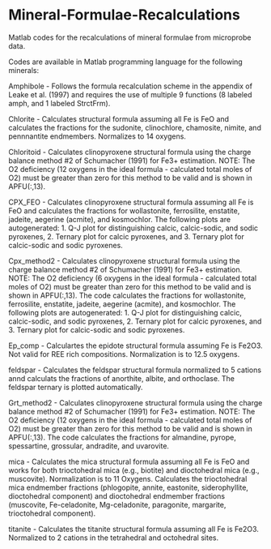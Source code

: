 # Mineral-Formulae-Recalculations
Matlab codes for the recalculations of mineral formulae from microprobe data. 

Codes are available in Matlab programming language for the following minerals: 

Amphibole - Follows the formula recalculation scheme in the appendix of Leake et al. (1997) and requires the use of multiple 9 functions (8 labeled amph, and 1 labeled StrctFrm). 

Chlorite - Calculates structural formula assuming all Fe is FeO and calculates the fractions for the sudonite, clinochlore, chamosite, nimite, and pennnantite endmembers. Normalizes to 14 oxygens. 

Chloritoid - Calculates clinopyroxene structural formula using the charge balance method #2 of Schumacher (1991) for Fe3+ estimation. NOTE: The O2 deficiency (12 oxygens in the ideal formula - calculated total moles of O2) must be greater than zero for this method to be valid and is shown in APFU(:,13).

CPX_FEO - Calculates clinopyroxene structural formula assuming all Fe is FeO and calculates the fractions for wollastonite, ferrosilite, enstatite, jadeite, aegerine (acmite), and kosmochlor. The following plots are autogenerated: 1. Q-J plot for distinguishing calcic, calcic-sodic, and sodic pyroxenes, 2. Ternary plot for calcic pyroxenes, and 3. Ternary plot for calcic-sodic and sodic pyroxenes. 

Cpx_method2 - Calculates clinopyroxene structural formula using the charge balance method #2 of Schumacher (1991) for Fe3+ estimation. NOTE: The O2 deficiency (6 oxygens in the ideal formula - calculated total moles of O2) must be greater than zero for this method to be valid and is shown in APFU(:,13). The code calculates the fractions for wollastonite, ferrosilite, enstatite, jadeite, aegerine (acmite), and kosmochlor. The following plots are autogenerated: 1. Q-J plot for distinguishing calcic, calcic-sodic, and sodic pyroxenes, 2. Ternary plot for calcic pyroxenes, and 3. Ternary plot for calcic-sodic and sodic pyroxenes. 

Ep_comp - Calculartes the epidote structural formula assuming Fe is Fe2O3. Not valid for REE rich compositions. Normalization is to 12.5 oxygens. 

feldspar - Calculates the feldspar structural formula normalized to 5 cations annd calculats the fractions of anorthite, albite, and orthoclase. The feldspar ternary is plotted automatically. 

Grt_method2 - Calculates clinopyroxene structural formula using the charge balance method #2 of Schumacher (1991) for Fe3+ estimation. NOTE: The O2 deficiency (12 oxygens in the ideal formula - calculated total moles of O2) must be greater than zero for this method to be valid and is shown in APFU(:,13). The code calculates the fractions for almandine, pyrope, spessartine, grossular, andradite, and uvarovite. 

mica - Calculates the mica structural formula assuming all Fe is FeO and works for both trioctohedral mica (e.g., biotite) and dioctohedral mica (e.g., muscovite). Normalization is to 11 Oxygens. Calculates the trioctohedral mica endmember fractions (phlogopite, annite, eastonite, siderophyllite, dioctohedral component) and dioctohedral endmember fractions (muscovite, Fe-celadonite, Mg-celadonite, paragonite, margarite, trioctohedral component). 

titanite - Calculates the titanite structural formula assuming all Fe is Fe2O3. Normalized to 2 cations in the tetrahedral and octohedral sites. 
